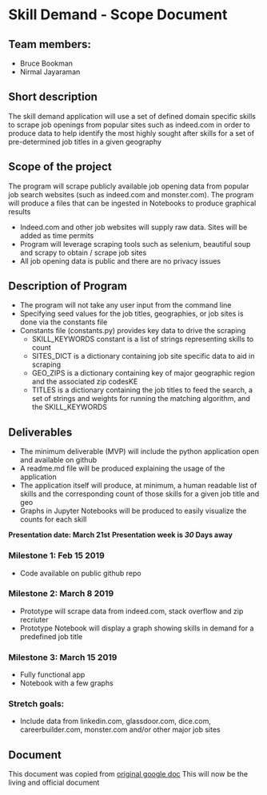 # Skill Demand - Scope Document
## Team members:
* Bruce Bookman
* Nirmal Jayaraman  
## Short description
The skill demand application will use a set of defined domain specific skills to scrape job openings from popular sites such as indeed.com in order to produce data to help identify the most highly sought after skills for a set of pre-determined job titles in a given geography

## Scope of the project
The program will scrape publicly available job opening data from popular job search websites (such as indeed.com and monster.com).  The program will produce a files that can be ingested in Notebooks to produce graphical results

* Indeed.com and other job websites will supply raw data.  Sites will be added as time permits
* Program will leverage scraping tools such as selenium, beautiful soup and scrapy to obtain / scrape job sites
* All job opening data is public and there are no privacy issues

## Description of Program
* The program will not take any user input from the command line
* Specifying seed values for the job titles, geographies, or job sites is done via the constants file
* Constants file (constants.py) provides key data to drive the scraping
  * SKILL_KEYWORDS constant is a list of strings representing skills to count
  * SITES_DICT is a dictionary containing job site specific data to aid in scraping
  * GEO_ZIPS is a dictionary containing key of major geographic region and the associated zip codesKE
  * TITLES is a dictionary containing the job titles to feed the search, a set of strings and weights for running the matching algorithm, and the SKILL_KEYWORDS

## Deliverables
* The minimum deliverable (MVP) will include the python application open and available on github
* A readme.md file will be produced explaining the usage of the application
* The application itself will produce, at minimum, a human readable list of skills and the corresponding count of those skills for a given job title and geo
* Graphs in Jupyter Notebooks will be produced to easily visualize the counts for each skill


**Presentation date: March 21st**
**Presentation week is _30_ Days away**

### Milestone 1: Feb 15 2019
* Code available on public github repo

### Milestone 2: March 8 2019
* Prototype will scrape data from indeed.com, stack overflow and zip recriuter
* Prototype Notebook will display a graph showing skills in demand for a predefined job title

### Milestone 3: March 15 2019
* Fully functional app
* Notebook with a few graphs

### Stretch goals:
* Include data from linkedin.com, glassdoor.com, dice.com, careerbuilder.com, monster.com and/or other major job sites


## Document
This document was copied from [original google doc](https://docs.google.com/document/d/1z0yQyPqB6xyIo5EwPaph5A9CERkfgL8gPs7JxKRMhnY/edit?usp=sharing)
This will now be the living and official document

